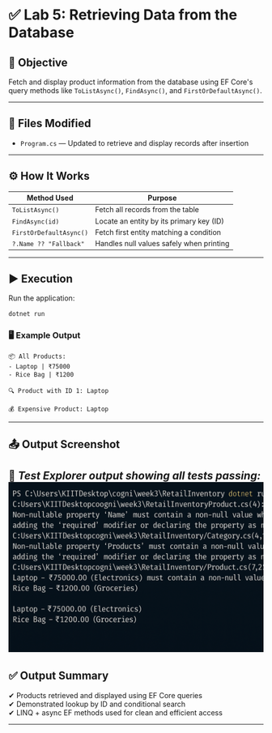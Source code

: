 # ✅ Lab 5: Retrieving Data from the Database

## 📘 Objective  
Fetch and display product information from the database using EF Core's query methods like `ToListAsync()`, `FindAsync()`, and `FirstOrDefaultAsync()`.

---

## 📁 Files Modified

- `Program.cs` — Updated to retrieve and display records after insertion


---

## ⚙️ How It Works

| Method Used             | Purpose                                      |
|-------------------------|----------------------------------------------|
| `ToListAsync()`         | Fetch all records from the table             |
| `FindAsync(id)`         | Locate an entity by its primary key (ID)     |
| `FirstOrDefaultAsync()` | Fetch first entity matching a condition      |
| `?.Name ?? "Fallback"`  | Handles null values safely when printing     |

---

## ▶️ Execution

Run the application:

```bash
dotnet run
```

### 🖥️ Example Output

```
📦 All Products:
- Laptop | ₹75000
- Rice Bag | ₹1200

🔍 Product with ID 1: Laptop

💰 Expensive Product: Laptop
```

---

## 📤 Output Screenshot  
📌 *Test Explorer output showing all tests passing:*  
![alt text](image.png)
---
## ✅ Output Summary

✔ Products retrieved and displayed using EF Core queries  
✔ Demonstrated lookup by ID and conditional search  
✔ LINQ + async EF methods used for clean and efficient access

---

